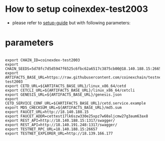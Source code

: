 # How to setup coinexdex-test2003

- please refer to [setup-guide](https://github.com/coinexchain/devops) but with following parameters:

# parameters
```shell

export CHAIN_ID=coinexdex-test2003
export CHAIN_SEEDS=5d78fc7d5d5947f6525c6fbc62a6517c3875cb00@18.140.188.15:26656,e51c2e356e217b621c0b2289ce786f30afecb174@18.140.191.248:26656
export ARTIFACTS_BASE_URL=https://raw.githubusercontent.com/coinexchain/testnets/master/coinexdex-test2003
export CETD_URL=${ARTIFACTS_BASE_URL}/linux_x86_64/cetd
export CETCLI_URL=${ARTIFACTS_BASE_URL}/linux_x86_64/cetcli
export GENESIS_URL=${ARTIFACTS_BASE_URL}/genesis.json
export CETD_SERVICE_CONF_URL=${ARTIFACTS_BASE_URL}/cetd.service.example
export MD5_CHECKSUM_URL=${ARTIFACTS_BASE_URL}/md5.sum
export FAUCET_URL=http://18.140.188.15
export FAUCET_ADDR=cettest17lk6szw330e25xpz7w60aljcmw27g3aum63ax8
export REST_API=http://18.140.188.15:1317/swagger/
export REST_API=http://18.140.191.248:1317/swagger/
export TESTNET_RPC_URL=18.140.188.15:26657
export TESTNET_EXPLORER_URL=http://18.139.166.177
```
